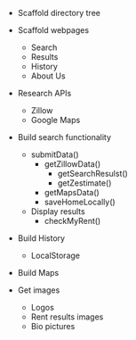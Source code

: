 - Scaffold directory tree
- Scaffold webpages
    - Search
    - Results
    - History
    - About Us
- Research APIs
    - Zillow
    - Google Maps
- Build search functionality
    - submitData()
        - getZillowData()
            - getSearchResulst()
            - getZestimate()
        - getMapsData()
        - saveHomeLocally()
    - Display results
        - checkMyRent()
- Build History
    - LocalStorage

- Build Maps
- Get images
    - Logos
    - Rent results images
    - Bio pictures

